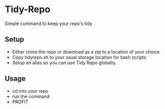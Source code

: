 # Tidy-Repo
Simple command to keep your repo's tidy

## Setup
* Either clone the repo or download as a zip to a location of your choice
* Copy tidyrepo.sh to your usual storage location for bash scripts
* Setup an alias so you can use Tidy Repo globally.

## Usage
* cd into your repo
* run the command
* PROFIT
